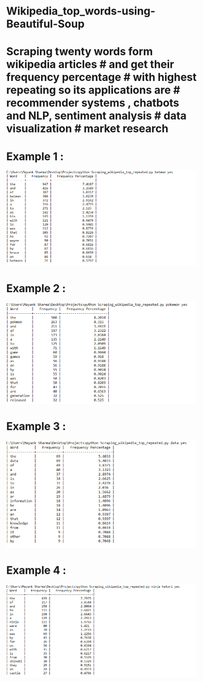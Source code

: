 # Wikipedia_top_words-using-Beautiful-Soup
# Scraping twenty words form wikipedia articles # and get their frequency percentage # with highest repeating so its applications are # recommender systems , chatbots and NLP, sentiment analysis # data visualization # market research

# Example 1 : 

![Example 1](https://github.com/killermayank/Wikipedia_top_words-using-Beautiful-Soup/blob/master/Screenshot_7.png)
# Example 2 :

![Example 2](https://github.com/killermayank/Wikipedia_top_words-using-Beautiful-Soup/blob/master/Screenshot_8.png)

# Example 3 :

![Example 3](https://github.com/killermayank/Wikipedia_top_words-using-Beautiful-Soup/blob/master/Screenshot_9.png)

# Example 4 :
![Example 1](https://github.com/killermayank/Wikipedia_top_words-using-Beautiful-Soup/blob/master/Screenshot_10.png)

